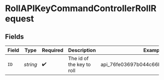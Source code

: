 # RollAPIKeyCommandControllerRollRequest


## Fields

| Field                                | Type                                 | Required                             | Description                          | Example                              |
| ------------------------------------ | ------------------------------------ | ------------------------------------ | ------------------------------------ | ------------------------------------ |
| `ID`                                 | *string*                             | :heavy_check_mark:                   | The id of the key to roll            | api_76fe03697b044c66b168876beb7f3923 |